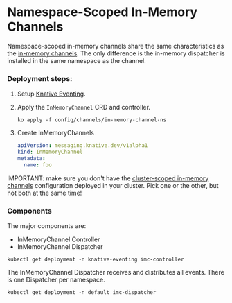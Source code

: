 # Namespace-Scoped In-Memory Channels

Namespace-scoped in-memory channels share the same characteristics as the
[in-memory channels](../in-memory-channel/README.md). The only difference is the in-memory
dispatcher is installed in the same namespace as the channel.

### Deployment steps:

1. Setup [Knative Eventing](../../../DEVELOPMENT.md).
1. Apply the `InMemoryChannel` CRD and controller.
   ```shell
   ko apply -f config/channels/in-memory-channel-ns
   ```
1. Create InMemoryChannels

   ```yaml
   apiVersion: messaging.knative.dev/v1alpha1
   kind: InMemoryChannel
   metadata:
     name: foo
   ```

IMPORTANT: make sure you don't have the [cluster-scoped in-memory channels](../in-memory-channel/README.md)
configuration deployed in your cluster. Pick one or the other, but not both at the same time!

### Components

The major components are:

- InMemoryChannel Controller
- InMemoryChannel Dispatcher

```shell
kubectl get deployment -n knative-eventing imc-controller
```

The InMemoryChannel Dispatcher receives and distributes all events. There is
one Dispatcher per namespace.

```shell
kubectl get deployment -n default imc-dispatcher
```
